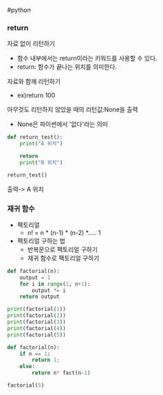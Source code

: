 #python 

### return
자료 없이 리턴하기
- 함수 내부에서는 return이라는 키워드를 사용할 수 있다.
- return: 함수가 끝나는 위치를 의미한다.

자료와 함께 리턴하기
- ex)return 100

아무것도 리턴하지 않았을 때의 리턴값:None을 출력
- None은 파이썬에서 '없다'라는 의미

```python
def return_test():
	print("A 위치")

	return
	print("B 위치")

return_test()
```
출력->
A 위치

### 재귀 함수
- 팩토리얼
	- n! = n * (n-1) * (n-2) *..... 1
- 팩토리얼 구하는 법
	- 반복문으로 팩토리얼 구하기
	- 재귀 함수로 팩토리얼 구하기
```python
def factorial(n):
	output = 1
	for i in range(1, n+1):
		output *= i
	return output

print(factorial(1))
print(factorial(2))
print(factorial(3))
print(factorial(4))
print(factorial(5))
```


```python
def factorial(n):
	if n == 1:
		return 1;
	else:
		return n* fact(n-1)

factorial(5)
```


